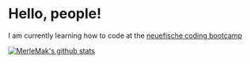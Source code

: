 # Hello, people! 

I am currently learning how to code at the [neuefische coding bootcamp](https://www.neuefische.de/)

[![MerleMak's github stats](https://github-readme-stats.vercel.app/api?username=MerleMak)](https://github.com/anuraghazra/github-readme-stats)

<!--
**MerleMak/MerleMak** is a ✨ _special_ ✨ repository because its `README.md` (this file) appears on your GitHub profile.

Here are some ideas to get you started:

- 🔭 I’m currently working on ...
- 🌱 I’m currently learning ...
- 👯 I’m looking to collaborate on ...
- 🤔 I’m looking for help with ...
- 💬 Ask me about ...
- 📫 How to reach me: ...
- 😄 Pronouns: ...
- ⚡ Fun fact: ...
-->
